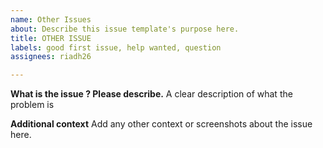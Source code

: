 ```yaml
---
name: Other Issues
about: Describe this issue template's purpose here.
title: OTHER ISSUE
labels: good first issue, help wanted, question
assignees: riadh26

---
```


**What is the issue ? Please describe.**
A clear description of what the problem is

**Additional context**
Add any other context or screenshots about the issue here.
